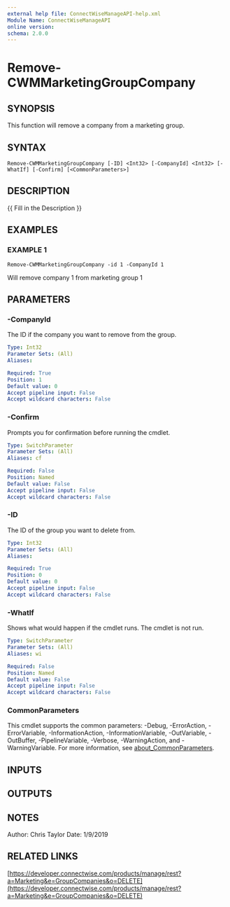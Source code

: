 ```yaml
---
external help file: ConnectWiseManageAPI-help.xml
Module Name: ConnectWiseManageAPI
online version:
schema: 2.0.0
---
```


# Remove-CWMMarketingGroupCompany

## SYNOPSIS
This function will remove a company from a marketing group.

## SYNTAX

```
Remove-CWMMarketingGroupCompany [-ID] <Int32> [-CompanyId] <Int32> [-WhatIf] [-Confirm] [<CommonParameters>]
```

## DESCRIPTION
{{ Fill in the Description }}

## EXAMPLES

### EXAMPLE 1
```
Remove-CWMMarketingGroupCompany -id 1 -CompanyId 1
```

Will remove company 1 from marketing group 1

## PARAMETERS

### -CompanyId
The ID if the company you want to remove from the group.

```yaml
Type: Int32
Parameter Sets: (All)
Aliases:

Required: True
Position: 1
Default value: 0
Accept pipeline input: False
Accept wildcard characters: False
```

### -Confirm
Prompts you for confirmation before running the cmdlet.

```yaml
Type: SwitchParameter
Parameter Sets: (All)
Aliases: cf

Required: False
Position: Named
Default value: False
Accept pipeline input: False
Accept wildcard characters: False
```

### -ID
The ID of the group you want to delete from.

```yaml
Type: Int32
Parameter Sets: (All)
Aliases:

Required: True
Position: 0
Default value: 0
Accept pipeline input: False
Accept wildcard characters: False
```

### -WhatIf
Shows what would happen if the cmdlet runs.
The cmdlet is not run.

```yaml
Type: SwitchParameter
Parameter Sets: (All)
Aliases: wi

Required: False
Position: Named
Default value: False
Accept pipeline input: False
Accept wildcard characters: False
```

### CommonParameters
This cmdlet supports the common parameters: -Debug, -ErrorAction, -ErrorVariable, -InformationAction, -InformationVariable, -OutVariable, -OutBuffer, -PipelineVariable, -Verbose, -WarningAction, and -WarningVariable. For more information, see [about_CommonParameters](http://go.microsoft.com/fwlink/?LinkID=113216).

## INPUTS

## OUTPUTS

## NOTES
Author: Chris Taylor Date: 1/9/2019

## RELATED LINKS

[https://developer.connectwise.com/products/manage/rest?a=Marketing&e=GroupCompanies&o=DELETE](https://developer.connectwise.com/products/manage/rest?a=Marketing&e=GroupCompanies&o=DELETE)

